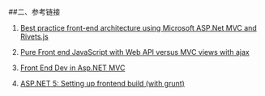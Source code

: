 ##二、参考链接
1. [Best practice front-end architecture using Microsoft ASP.Net MVC and Rivets.js](http://blog.blackballsoftware.com/2014/05/28/best-practice-front-end-architecture-using-microsoft-asp-net-mvc-and-rivets-js/)

2. [Pure Front end JavaScript with Web API versus MVC views with ajax](http://programmers.stackexchange.com/questions/238647/pure-front-end-javascript-with-web-api-versus-mvc-views-with-ajax)

3. [Front End Dev in Asp.NET MVC](http://stackoverflow.com/questions/21590483/front-end-dev-in-asp-net-mvc)

4. [ASP.NET 5: Setting up frontend build (with grunt)](http://blog.tomasjansson.com/asp-net-5-setting-up-frontend-build-with-grunt/)
